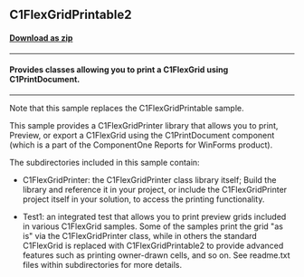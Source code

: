 ## C1FlexGridPrintable2
#### [Download as zip](https://grapecity.github.io/DownGit/#/home?url=https://github.com/GrapeCity/ComponentOne-WinForms-Samples/tree/master/NetFramework\PrintDocument\CS\C1FlexGridPrintable2)
____
#### Provides classes allowing you to print a C1FlexGrid using C1PrintDocument.
____
Note that this sample replaces the C1FlexGridPrintable sample.

This sample provides a C1FlexGridPrinter library that allows you to print, Preview, 
or export a C1FlexGrid using the C1PrintDocument component (which is a part of the ComponentOne Reports for WinForms product).

The subdirectories included in this sample contain:

* C1FlexGridPrinter: the C1FlexGridPrinter class library itself; Build the library and reference it in your project, or include the
    C1FlexGridPrinter project itself in your solution, to access the printing functionality.

* Test1: an integrated test that allows you to print preview grids included in various C1FlexGrid samples. Some of the samples print
    the grid "as is" via the C1FlexGridPrinter class, while in others the standard C1FlexGrid is replaced with C1FlexGridPrintable2 to 
    provide advanced features such as printing owner-drawn cells, and so on.
See readme.txt files within subdirectories for more details.
